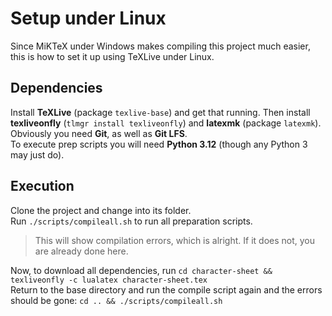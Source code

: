 # Setup under Linux
Since MiKTeX under Windows makes compiling this project much easier,
this is how to set it up using TeXLive under Linux.
## Dependencies
Install **TeXLive** (package `texlive-base`) and get that running.
Then install **texliveonfly** (`tlmgr install texliveonfly`) and **latexmk** (package `latexmk`).  
Obviously you need **Git**, as well as **Git LFS**.  
To execute prep scripts you will need **Python 3.12** (though any Python 3 may just do).

## Execution
Clone the project and change into its folder.  
Run `./scripts/compileall.sh` to run all preparation scripts.
> This will show compilation errors, which is alright.
If it does not, you are already done here.

Now, to download all dependencies, run
`cd character-sheet && texliveonfly -c lualatex character-sheet.tex`  
Return to the base directory and run the compile script again and the errors should be gone:
`cd .. && ./scripts/compileall.sh`
